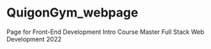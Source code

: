 # QuigonGym_webpage
Page for Front-End Development Intro Course Master Full Stack Web  Development 2022
